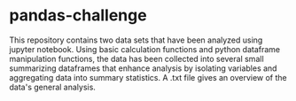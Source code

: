 # pandas-challenge
This repository contains two data sets that have been analyzed using jupyter notebook. Using basic calculation functions and python dataframe manipulation functions, the data has been collected into several small summarizing dataframes that enhance analysis by isolating variables and aggregating data into summary statistics.  A .txt file gives an overview of the data's general analysis.
